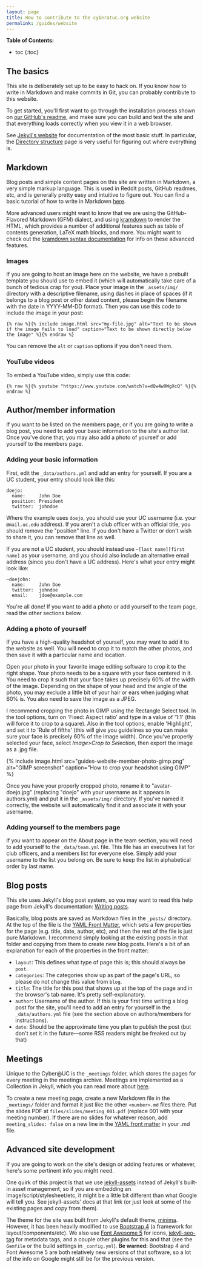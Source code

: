 ```yaml
---
layout: page
title: How to contribute to the cyberatuc.org website
permalink: /guides/website
---
```


**Table of Contents:**
* toc
{:toc}

## The basics
This site is deliberately set up to be easy to hack on. If you know how to write in Markdown and make commits in Git, you can probably contribute to this website.

To get started, you'll first want to go through the installation process shown on [our GitHub's readme](https://github.com/UCyber/cyberatuc.org#readme), and make sure you can build and test the site and that everything loads correctly when you view it in a web browser.

See [Jekyll's website](https://jekyllrb.com/) for documentation of the most basic stuff. In particular, the [Directory structure](https://jekyllrb.com/docs/structure/) page is very useful for figuring out where everything is.

## Markdown
Blog posts and simple content pages on this site are written in Markdown, a very simple markup language. This is used in Reddit posts, GitHub readmes, etc, and is generally pretty easy and intuitive to figure out. You can find a basic tutorial of how to write in Markdown [here](https://help.github.com/articles/basic-writing-and-formatting-syntax/).

More advanced users might want to know that we are using the GitHub-Flavored Markdown (GFM) dialect, and using [kramdown](https://kramdown.gettalong.org/) to render the HTML, which provides a number of additional features such as table of contents generation, LaTeX math blocks, and more. You might want to check out the [kramdown syntax documentation](https://kramdown.gettalong.org/syntax.html) for info on these advanced features.

### Images
If you are going to host an image here on the website, we have a prebuilt template you should use to embed it (which will automatically take care of a bunch of tedious crap for you). Place your image in the `_assets/img/` directory with a descriptive filename, using dashes in place of spaces (if it belongs to a blog post or other dated content, please begin the filename with the date in YYYY-MM-DD format). Then you can use this code to include the image in your post:

`{% raw %}{% include image.html src="my-file.jpg" alt="Text to be shown if the image fails to load" caption="Text to be shown directly below the image" %}{% endraw %}`

You can remove the `alt` or `caption` options if you don't need them.

### YouTube videos
To embed a YouTube video, simply use this code:

`{% raw %}{% youtube "https://www.youtube.com/watch?v=dQw4w9WgXcQ" %}{% endraw %}`

## Author/member information
If you want to be listed on the members page, or if you are going to write a blog post, you need to add your basic information to the site's author list. Once you've done that, you may also add a photo of yourself or add yourself to the members page.

### Adding your basic information
First, edit the `_data/authors.yml` and add an entry for yourself. If you are a UC student, your entry should look like this:
```
doejo:
  name:     John Doe
  position: President
  twitter:  johndoe
```
Where the example uses `doejo`, you should use your UC username (i.e. your `@mail.uc.edu` address). If you aren't a club officer with an official title, you should remove the "position" line. If you don't have a Twitter or don't wish to share it, you can remove that line as well.

If you are not a UC student, you should instead use `~[last name][first name]` as your username, and you should also include an alternative email address (since you don't have a UC address). Here's what your entry might look like:
```
~doejohn:
  name:     John Doe
  twitter:  johndoe
  email:    jdoe@example.com
```
You're all done! If you want to add a photo or add yourself to the team page, read the other sections below.

### Adding a photo of yourself
If you have a high-quality headshot of yourself, you may want to add it to the website as well. You will need to crop it to match the other photos, and then save it with a particular name and location.

Open your photo in your favorite image editing software to crop it to the right shape. Your photo needs to be a square with your face centered in it. You need to crop it such that your face takes up precisely 60% of the width of the image. Depending on the shape of your head and the angle of the photo, you may exclude a little bit of your hair or ears when judging what 60% is. You also need to save the image as a JPEG.

I recommend cropping the photo in GIMP using the Rectangle Select tool. In the tool options, turn on 'Fixed: Aspect ratio' and type in a value of '1:1' (this will force it to crop to a square). Also in the tool options, enable 'Highlight', and set it to 'Rule of fifths' (this will give you guidelines so you can make sure your face is precisely 60% of the image width). Once you've properly selected your face, select _Image>Crop to Selection_, then export the image as a .jpg file.

{% include image.html src="guides-website-member-photo-gimp.png" alt="GIMP screenshot" caption="How to crop your headshot using GIMP" %}

Once you have your properly cropped photo, rename it to "avatar-doejo.jpg" (replacing "doejo" with your username as it appears in authors.yml) and put it in the `_assets/img/` directory. If you've named it correctly, the website will automatically find it and associate it with your username.

### Adding yourself to the members page
If you want to appear on the About page in the team section, you will need to add yourself to the `_data/team.yml` file. This file has an executives list for club officers, and a members list for everyone else. Simply add your username to the list you belong on. Be sure to keep the list in alphabetical order by last name.

## Blog posts
This site uses Jekyll's blog post system, so you may want to read this help page from Jekyll's documentation: [Writing posts](https://jekyllrb.com/docs/posts/).

Basically, blog posts are saved as Markdown files in the `_posts/` directory. At the top of the file is the [YAML Front Matter](https://jekyllrb.com/docs/frontmatter/), which sets a few properties for the page (e.g. title, date, author, etc), and then the rest of the file is just pure Markdown. I recommend simply looking at the existing posts in that folder and copying from them to create new blog posts. Here's a bit of an explanation for each of the properties in the front matter:

* `layout`: This defines what type of page this is; this should always be `post`.
* `categories`: The categories show up as part of the page's URL, so please do not change this value from `blog`.
* `title`: The title for this post that shows up at the top of the page and in the browser's tab name. It's pretty self-explanatory.
* `author`: Username of the author. If this is your first time writing a blog post for the site, you'll need to add an entry for yourself in the `_data/authors.yml` file (see the section above on authors/members for instructions).
* `date`: Should be the approximate time you plan to publish the post (but don't set it in the future—some RSS readers might be freaked out by that)

## Meetings
Unique to the Cyber@UC is the `_meetings` folder, which stores the pages for every meeting in the meetings archive. Meetings are implemented as a Collection in Jekyll, which you can read more about [here](https://jekyllrb.com/docs/collections/).

To create a new meeting page, create a new Markdown file in the `_meetings/` folder and format it just like the other `<number>.md` files there. Put the slides PDF at `files/slides/meeting_001.pdf` (replace 001 with your meeting number). If there are no slides for whatever reason, add `meeting_slides: false` on a new line in the [YAML front matter](https://jekyllrb.com/docs/frontmatter/) in your .md file.

## Advanced site development
If you are going to work on the site's design or adding features or whatever, here's some pertinent info you might need.

One quirk of this project is that we use [jekyll-assets](https://github.com/envygeeks/jekyll-assets) instead of Jekyll's built-in asset management, so if you are embedding an image/script/stylesheet/etc, it might be a little bit different than what Google will tell you. See jekyll-assets' docs at that link (or just look at some of the existing pages and copy from them).

The theme for the site was built from Jekyll's default theme, [minima](https://github.com/jekyll/minima). However, it has been heavily modified to use [Bootstrap 4](http://getbootstrap.com/) (a framework for layout/components/etc). We also use [Font Awesome 5](https://fontawesome.com/) for icons, [jekyll-seo-tag](https://github.com/jekyll/jekyll-seo-tag) for metadata tags, and a couple other plugins for this and that (see the `Gemfile` or the build settings in `_config.yml`). **Be warned:** Bootstrap 4 and Font Awesome 5 are both relatively new versions of that software, so a lot of the info on Google might still be for the previous version.
